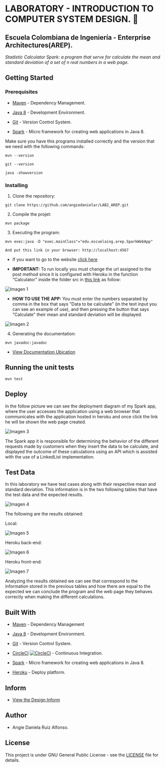 # LABORATORY - INTRODUCTION TO COMPUTER SYSTEM DESIGN. 🚀

## Escuela Colombiana de Ingeniería - Enterprise Architectures(AREP).

_Stadistic Calculator Spark: a program that serve for calculate the mean and standard deviation of a set of n real numbers in a web page._

## Getting Started

### Prerequisites

- [Maven](https://maven.apache.org/) - Dependency Management.

- [Java 8](https://www.oracle.com/co/java/technologies/javase/javase-jdk8-downloads.html) -  Development Environment.

- [Git](https://git-scm.com/) - Version Control System.

- [Spark](http://sparkjava.com/) - Micro framework for creating web applications in Java 8.

Make sure you have this programs installed correctly and the version that we need with the following commands:

```
mvn --version
```

```
git --version
```

```
java -showversion
```

### Installing

1. Clone the repository:

```
git clone https://github.com/angiedanielar/LAB2_AREP.git
```

2. Compile the projet:

```
mvn package
```

3. Executing the program:

```
mvn exec:java -D "exec.mainClass"="edu.escuelaing.arep.SparkWebApp"

And put this link in your browser: http://localhost:4567
```

- If you want to go to the website [click here](https://front-lab2-arep.herokuapp.com/)


- **IMPORTANT:** To run locally you must change the url assigned to the post method since it is configured with Heroku in the function "Calculator" inside the folder src in [this link](https://github.com/angiedanielar/LAB2_AREP_FRONT) as follow:


![Imagen 1](resources/images/carbon.png)


- **HOW TO USE THE APP:** You must enter the numbers separated by comma in the box that says "Data to be calculate" (in the text input you can see an example of use), and then pressing the button that says "Calculate" their mean and standard deviation will be displayed.


![Imagen 2](resources/images/4.png)


4. Generating the documentation:

```
mvn javadoc:javadoc
```

- [View Documentation Ubication](https://angiedanielar.github.io/LAB2_AREP/apidocs)

## Running the unit tests

```
mvn test
```

## Deploy

In the follow picture we can see the deployment diagram of my Spark app, where the user accesses the application using a web browser that communicates with the application hosted in heroku and once click the link he will be shown the web page created. 


![Imagen 3](resources/images/3.png)


The Spark app it is responsible for determining the behavior of the different requests made by customers when they insert the data to be calculate, and displayed the outcome of these calculations using an API which is assisted with the use of a LinkedList implementation.

## Test Data

In this laboratory we have test cases along with their respective mean and standard deviation. This information is in the two following tables that have the test data and the expected results.

![Imagen 4](resources/images/4.png)

The following are the results obtained:


Local:


![Imagen 5](resources/images/post.png)


Heroku back-end:


![Imagen 6](resources/images/1.jpg)


Heroku front-end:


![Imagen 7](resources/images/3.jpg)


Analyzing the results obtained we can see that correspond to the information stored in the previous tables and how there are equal to the expected we can conclude the program and the web page they behaves correctly when making the different calculations.

## Built With

- [Maven](https://maven.apache.org/) - Dependency Management

- [Java 8](https://www.oracle.com/co/java/technologies/javase/javase-jdk8-downloads.html) -  Development Environment.

- [Git](https://git-scm.com/) - Version Control System.

- [CircleCI](https://circleci.com/) [![CircleCI](https://circleci.com/gh/circleci/circleci-docs.svg?style=svg)](https://app.circleci.com/pipelines/github/angiedanielar/LAB2_AREP) - Continuous Integration.

- [Spark](http://sparkjava.com/) - Micro framework for creating web applications in Java 8.

- [Heroku](https://www.heroku.com/platform) - Deploy platform.

## Inform

- [View the Design Inform](https://github.com/angiedanielar/LAB2_AREP/blob/master/Inform.pdf)

## Author

- Angie Daniela Ruiz Alfonso.


## License

This project is under GNU General Public License - see the [LICENSE](LICENSE) file for details.

